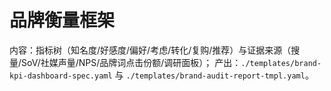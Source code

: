 # 品牌衡量框架

内容：指标树（知名度/好感度/偏好/考虑/转化/复购/推荐）与证据来源（搜量/SoV/社媒声量/NPS/品牌词点击份额/调研面板）；
产出：`./templates/brand-kpi-dashboard-spec.yaml` 与 `./templates/brand-audit-report-tmpl.yaml`。

